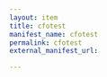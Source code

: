 ```yaml
---
layout: item
title: cfotest
manifest_name: cfotest
permalink: cfotest
external_manifest_url: 

---
```

<!-- Add an essay or interpretive material below this line,
using HTML or markdown.  Do not modify this file above this line -->
